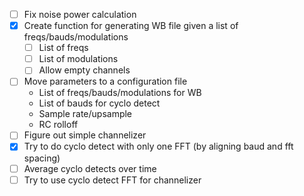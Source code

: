 - [ ] Fix noise power calculation
- [X] Create function for generating WB file given a list of freqs/bauds/modulations
    - [ ] List of freqs
    - [ ] List of modulations
    - [ ] Allow empty channels
- [ ] Move parameters to a configuration file
    - List of freqs/bauds/modulations for WB
    - List of bauds for cyclo detect
    - Sample rate/upsample
    - RC rolloff
- [ ] Figure out simple channelizer
- [X] Try to do cyclo detect with only one FFT (by aligning baud and fft spacing)
- [ ] Average cyclo detects over time
- [ ] Try to use cyclo detect FFT for channelizer
